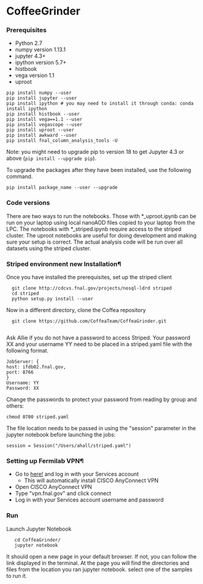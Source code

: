 # CoffeeGrinder
### Prerequisites

* Python 2.7
* numpy version 1.13.1 
* jupyter 4.3+   
* ipython version 5.7+  
* histbook     
* vega version 1.1 
* uproot 

```
pip install numpy --user
pip install jupyter --user
pip install ipython # you may need to install it through conda: conda install ipython
pip install histbook --user
pip install vega==1.1 --user
pip install vegascope --user
pip install uproot --user
pip install awkward --user
pip install fnal_column_analysis_tools -U
```
Note: you might need to upgrade pip to version 18 to get Jupyter 4.3 or above  (`pip install --upgrade pip`). 

To upgrade the packages after they have been installed, use the following command.
```
pip install package_name --user --upgrade
```

### Code versions
There are two ways to run the notebooks. Those with *_uproot.ipynb can be run on your laptop using local nanoAOD files copied to your laptop from the LPC. The notebooks with *_striped.ipynb require access to the striped cluster. The uproot notebooks are useful for doing development and making sure your setup is correct. The actual analysis code will be run over all datasets using the striped cluster. 

### Striped environment new Installation¶

Once you have installed the prerequisites, set up the striped client
```
  git clone http://cdcvs.fnal.gov/projects/nosql-ldrd striped     
  cd striped
  python setup.py install --user 
```

Now in a different directory, clone the Coffea repository
```
  git clone https://github.com/CoffeaTeam/CoffeaGrinder.git
  
 ```
 
 Ask Allie if you do not have a password to access Striped. Your password XX and your username YY need to be placed in a striped.yaml file with the following format. 
 ```
 JobServer: {
 host: ifdb02.fnal.gov,
 port: 8766
 }
 Username: YY
 Password: XX
 ```
 
 Change the passwords to protect your password from reading by group and others:
 ```
 chmod 0700 striped.yaml
 ```
 
 The file location needs to be passed in using the "session" parameter in the jupyter notebook before launching the jobs:
 ```
 session = Session("/Users/ahall/striped.yaml")

 ```
### Setting up Fermilab VPN¶

* Go to [here!](https://vpn.fnal.gov) and log in with your Services account 
    * This will automatically install CISCO AnyConnect VPN 
* Open CISCO AnyConnect VPN
* Type "vpn.fnal.gov" and click connect
* Log in with your Services account username and password


### Run
Launch Jupyter Notebook
```
   cd CoffeaGrinder/
   jupyter notebook
```
It should open a new page in your default browser. If not, you can follow the link displayed in the terminal.  At the page you will find the directories and files from the location you ran jupyter notebook. select one of the samples to run it.

